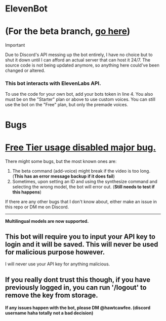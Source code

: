 # ElevenBot

# (For the beta branch, [go here](https://github.com/PiotrDabkowski/discord-bot/tree/beta-tests))

> [!IMPORTANT]
> Due to Discord's API messing up the bot entirely, I have no choice but to shut it down until I can afford an actual server that can host it 24/7. The source code is not being updated anymore, so anything here could've been changed or altered.

### This bot interacts with ElevenLabs API.

To use the code for your own bot, add your bots token in line 4. You also must be on the "Starter" plan or above to use custom voices. You can still use the bot on the "Free" plan, but only the premade voices. 

# Bugs

# [Free Tier usage disabled major bug.](https://github.com/elevenlabs/discord-bot/issues/4)

There might some bugs, but the most known ones are:
1. The beta command (add-voice) might break if the video is too long. (**This has an error message backup if it does fail**)
2. Sometimes, upon setting an ID and using the synthesize command and selecting the wrong model, the bot will error out. (**Still needs to test if this happens**)

If there are any other bugs that I don't know about, either make an issue in this repo or DM me on Discord.

---
**Multilingual models are now supported.**

## This bot will require you to input your API key to login and it will be saved. This will never be used for malicious purpose however. 

I will never use your API key for anything malicious. 

## If you really dont trust this though, if you have previously logged in, you can run '/logout' to remove the key from storage.

#### If any issues happen with the bot, please DM @hawtcawfee. (discord username haha totally not a bad decision)
